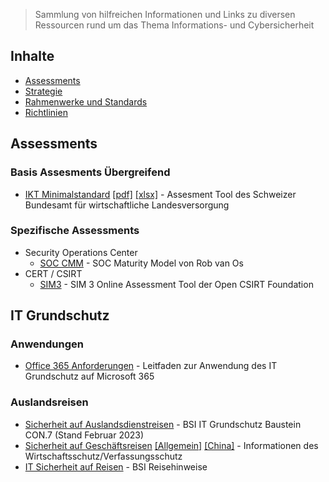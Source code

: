 > Sammlung von hilfreichen Informationen und Links zu diversen Ressourcen rund um das Thema Informations- und Cybersicherheit

## Inhalte

- [Assessments](#assessments)
- [Strategie](#contents)
- [Rahmenwerke und Standards](#rahmenwerke-und-standards)
- [Richtlinien](#richtlinien)

## Assessments
### Basis Assesments Übergreifend
 - [IKT Minimalstandard](https://www.bwl.admin.ch/bwl/de/home/themen/ikt/ikt_minimalstandard.html) [[pdf]](https://www.bwl.admin.ch/dam/bwl/de/dokumente/themen/ikt/broschuere_minimalstandard.pdf.download.pdf/IKT_DE_2018_Web.pdf) [[xlsx]](https://www.bwl.admin.ch/dam/bwl/de/dokumente/themen/ikt/excelblatt_minimalstandard.xlsx.download.xlsx/2023_IKT-Minimalstandard-Assessment.Tool-1.11.xlsx) - Assesment Tool des Schweizer Bundesamt für wirtschaftliche Landesversorgung

### Spezifische Assessments
- Security Operations Center
    - [SOC CMM](https://www.soc-cmm.com/) - SOC Maturity Model von Rob van Os
- CERT / CSIRT
    - [SIM3](https://opencsirt.org/csirt-maturity/sim3-online-tool/) - SIM 3 Online Assessment Tool der Open CSIRT Foundation


## IT Grundschutz
### Anwendungen
- [Office 365 Anforderungen](https://news.microsoft.com/wp-content/uploads/prod/sites/40/2023/03/Office365_IT-Grundschutz_Workbook_DE.pdf) - Leitfaden zur Anwendung des IT Grundschutz auf Microsoft 365

### Auslandsreisen
- [Sicherheit auf Auslandsdienstreisen](https://www.bsi.bund.de/SharedDocs/Downloads/DE/BSI/Grundschutz/IT-GS-Kompendium_Einzel_PDFs_2023/03_CON_Konzepte_und_Vorgehensweisen/CON_7_Informationssicherheit_auf_Auslandsreisen_Edition_2023.pdf?__blob=publicationFile&v=3#download=1) - BSI IT Grundschutz Baustein CON.7 (Stand Februar 2023)
- [Sicherheit auf Geschäftsreisen](https://www.verfassungsschutz.de/SharedDocs/kurzmeldungen/DE/2022/2022-05-24-informationsblatt-geschaeftsreise.html) [[Allgemein]](https://www.verfassungsschutz.de/SharedDocs/publikationen/DE/wirtschafts-wissenschaftsschutz/2022-05-24-infoblatt-geschaeftsreisen-allgemein.pdf?__blob=publicationFile&v=3) [[China]](https://www.verfassungsschutz.de/SharedDocs/publikationen/DE/wirtschafts-wissenschaftsschutz/2022-05-24-infoblatt-geschaeftsreisen-china.pdf?__blob=publicationFile&v=7) - Informationen des Wirtschaftsschutz/Verfassungsschutz
- [IT Sicherheit auf Reisen](https://www.bsi.bund.de/DE/Themen/Verbraucherinnen-und-Verbraucher/Informationen-und-Empfehlungen/Cyber-Sicherheitsempfehlungen/IT-Sicherheit-auf-Reisen/it-sicherheit-auf-reisen_node.html) - BSI Reisehinweise
